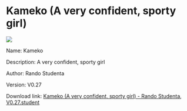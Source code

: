 # Kameko (A very confident, sporty girl)

<img src = "https://raw.githubusercontent.com/Arbiter1223/Koukou-Gurashi-Custom-Students/master/Students/Files/Kameko%20(A%20very%20confident%2C%20sporty%20girl).png">

Name: Kameko

Description: A very confident, sporty girl

Author: Rando Studenta

Version: V0.27

Download link: <a href="https://raw.githubusercontent.com/Arbiter1223/Koukou-Gurashi-Custom-Students/master/Students/Files/Kameko%20(A%20very%20confident%2C%20sporty%20girl)%20-%20Rando%20Studenta%2C%20V0.27.student">Kameko (A very confident, sporty girl) - Rando Studenta, V0.27.student</a>
